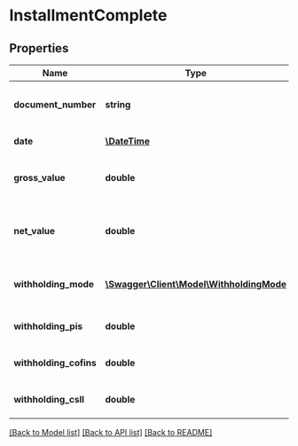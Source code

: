 # InstallmentComplete

## Properties
Name | Type | Description | Notes
------------ | ------------- | ------------- | -------------
**document_number** | **string** | DOCNUMBER, ID OF THIS DOCUMENT FOR THIS transaction | 
**date** | [**\DateTime**](\DateTime.md) | installment Due Date | 
**gross_value** | **double** | Intallment amount, fraction of  ∑(lineAmount - lineTaxedDiscount) | 
**net_value** | **double** | net amount due for this installment, grossValue - ∑ (withhold amounts) | [optional] 
**withholding_mode** | [**\Swagger\Client\Model\WithholdingMode**](WithholdingMode.md) | Inform if this payment is subject to Pis, Cofins or CSLL | [optional] 
**withholding_pis** | **double** | calculated PIS-RF tax for this payment | [optional] 
**withholding_cofins** | **double** | calculated COFINS-RF tax for this payment | [optional] 
**withholding_csll** | **double** | calculated CSLL-RF tax for this payment | [optional] 

[[Back to Model list]](../README.md#documentation-for-models) [[Back to API list]](../README.md#documentation-for-api-endpoints) [[Back to README]](../README.md)


